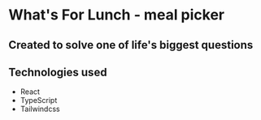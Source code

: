 # What's For Lunch - meal picker

## Created to solve one of life's biggest questions

## Technologies used

- React
- TypeScript
- Tailwindcss
